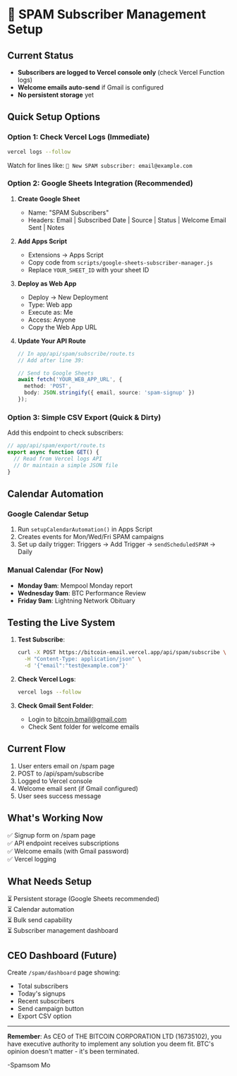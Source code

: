 # 🥫 SPAM Subscriber Management Setup

## Current Status
- **Subscribers are logged to Vercel console only** (check Vercel Function logs)
- **Welcome emails auto-send** if Gmail is configured
- **No persistent storage** yet

## Quick Setup Options

### Option 1: Check Vercel Logs (Immediate)
```bash
vercel logs --follow
```
Watch for lines like: `🥫 New SPAM subscriber: email@example.com`

### Option 2: Google Sheets Integration (Recommended)

1. **Create Google Sheet**
   - Name: "SPAM Subscribers" 
   - Headers: Email | Subscribed Date | Source | Status | Welcome Email Sent | Notes

2. **Add Apps Script**
   - Extensions → Apps Script
   - Copy code from `scripts/google-sheets-subscriber-manager.js`
   - Replace `YOUR_SHEET_ID` with your sheet ID

3. **Deploy as Web App**
   - Deploy → New Deployment
   - Type: Web app
   - Execute as: Me
   - Access: Anyone
   - Copy the Web App URL

4. **Update Your API Route**
   ```typescript
   // In app/api/spam/subscribe/route.ts
   // Add after line 39:
   
   // Send to Google Sheets
   await fetch('YOUR_WEB_APP_URL', {
     method: 'POST',
     body: JSON.stringify({ email, source: 'spam-signup' })
   });
   ```

### Option 3: Simple CSV Export (Quick & Dirty)

Add this endpoint to check subscribers:
```typescript
// app/api/spam/export/route.ts
export async function GET() {
  // Read from Vercel logs API
  // Or maintain a simple JSON file
}
```

## Calendar Automation

### Google Calendar Setup
1. Run `setupCalendarAutomation()` in Apps Script
2. Creates events for Mon/Wed/Fri SPAM campaigns
3. Set up daily trigger: Triggers → Add Trigger → `sendScheduledSPAM` → Daily

### Manual Calendar (For Now)
- **Monday 9am**: Mempool Monday report
- **Wednesday 9am**: BTC Performance Review  
- **Friday 9am**: Lightning Network Obituary

## Testing the Live System

1. **Test Subscribe**:
   ```bash
   curl -X POST https://bitcoin-email.vercel.app/api/spam/subscribe \
     -H "Content-Type: application/json" \
     -d '{"email":"test@example.com"}'
   ```

2. **Check Vercel Logs**:
   ```bash
   vercel logs --follow
   ```

3. **Check Gmail Sent Folder**:
   - Login to bitcoin.bmail@gmail.com
   - Check Sent folder for welcome emails

## Current Flow

1. User enters email on /spam page
2. POST to /api/spam/subscribe
3. Logged to Vercel console
4. Welcome email sent (if Gmail configured)
5. User sees success message

## What's Working Now

✅ Signup form on /spam page  
✅ API endpoint receives subscriptions  
✅ Welcome emails (with Gmail password)  
✅ Vercel logging  

## What Needs Setup

⏳ Persistent storage (Google Sheets recommended)  
⏳ Calendar automation  
⏳ Bulk send capability  
⏳ Subscriber management dashboard  

## CEO Dashboard (Future)

Create `/spam/dashboard` page showing:
- Total subscribers
- Today's signups
- Recent subscribers
- Send campaign button
- Export CSV option

---

**Remember**: As CEO of THE BITCOIN CORPORATION LTD (16735102), you have executive authority to implement any solution you deem fit. BTC's opinion doesn't matter - it's been terminated.

-Spamsom Mo